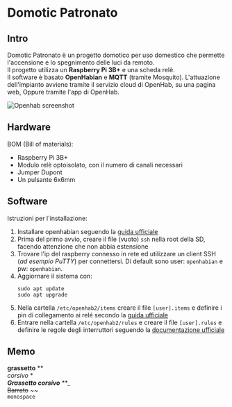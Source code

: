# Domotic Patronato

## Intro 
Domotic Patronato è un progetto domotico per uso domestico che permette l'accensione e lo spegnimento delle luci da remoto.  
Il progetto utilizza un **Raspberry Pi 3B+** e una scheda relè.  
Il software è basato **OpenHabian** e **MQTT** (tramite Mosquito). 
L'attuazione dell'impianto avviene tramite il servizio cloud di OpenHab, su una pagina web, Oppure tramite l'app di OpenHab. 

![Openhab screenshot](https://image.ibb.co/eoFCVq/openhab-screen.png)

## Hardware
BOM (Bill of materials):  
* Raspberry Pi 3B+  
* Modulo relè optoisolato, con il numero di canali necessari  
* Jumper Dupont  
* Un pulsante 6x6mm  

## Software
Istruzioni per l'installazione:  

1. Installare openhabian seguendo la [guida ufficiale](https://www.openhab.org/docs/installation/openhabian.html#quick-start)  
1. Prima del primo avvio, creare il file (vuoto) `ssh` nella root della SD, facendo attenzione che non abbia estensione  
1. Trovare l'ip del raspberry connesso in rete ed utilizzare un client SSH (_ad esempio PuTTY_) per connettersi. Di default sono user: `openhabian` e pw: `openhabian`. 
1. Aggiornare il sistema con: 
    ``` 
    sudo apt update 
    sudo apt upgrade
    ```
1. Nella cartella `/etc/openhab2/items` creare il file `[user].items` e definire i pin di collegamento ai relé secondo la [guida ufficiale](https://www.openhab.org/docs/configuration/items.html#introduction)
1. Entrare nella cartella `/etc/openhab2/rules` e creare il file `[user].rules` e definire le regole degli interruttori seguendo la [documentazione ufficiale](https://www.openhab.org/docs/configuration/rules-dsl.html#defining-rules)



## Memo
**grassetto** **   
*corsivo* *  
**_Grassetto corsivo_** **_  
~~Barrato~~ ~~  
`monospace` 

